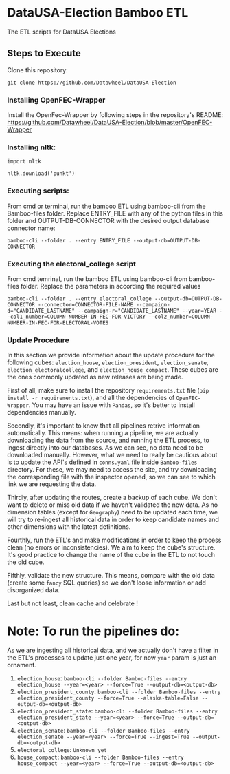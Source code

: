 # DataUSA-Election Bamboo ETL
The ETL scripts for DataUSA Elections

## Steps to Execute
Clone this repository:
```
git clone https://github.com/Datawheel/DataUSA-Election
```

### Installing OpenFEC-Wrapper
Install the OpenFec-Wrapper by following steps in the repository's README: 
https://github.com/Datawheel/DataUSA-Election/blob/master/OpenFEC-Wrapper
 
### Installing nltk:
 
 ```
 import nltk
 ```
 
 ```
 nltk.download('punkt')
 ```

### Executing scripts:
From cmd or terminal, run the bamboo ETL using bamboo-cli from the Bamboo-files folder. Replace ENTRY_FILE with any of the python files in this folder and OUTPUT-DB-CONNECTOR with the desired output database connector name:
```
bamboo-cli --folder . --entry ENTRY_FILE --output-db=OUTPUT-DB-CONNECTOR
```
### Executing the electoral_college script
From cmd temrinal, run the bamboo ETL using bamboo-cli from bamboo-files folder. Replace the parameters in according the required values
```
bamboo-cli --folder . --entry electoral_college --output-db=OUTPUT-DB-CONNECTOR --connector=CONNECTOR-FILE-NAME --campaign-d="CANDIDATE_LASTNAME" --campaign-r="CANDIDATE_LASTNAME" --year=YEAR --col1_number=COLUMN-NUMBER-IN-FEC-FOR-VICTORY --col2_number=COLUMN-NUMBER-IN-FEC-FOR-ELECTORAL-VOTES
```

### Update Procedure

In this section we provide information about the update procedure for the following cubes: `election_house`, `election_president`, `election_senate`, `election_electoralcollege`, and `election_house_compact`. These cubes are the ones commonly updated as new releases are being made.

First of all, make sure to install the repository `requirements.txt` file (`pip install -r requirements.txt`), and all the dependencies of `OpenFEC-Wrapper`. You may have an issue with `Pandas`, so it's better to install dependencies manually.

Secondly, it's important to know that all pipelines retrive information automatically. This means: when running a pipeline, we are actually downloading the data from the source, and running the ETL process, to ingest directly into our databases. As we can see, no data need to be downloaded manually. However, what we need to really be cautious about is to update the API's defined in `conns.yaml` file inside `Bamboo-files` directory. For these, we may need to access the site, and try downloading the corresponding file with the inspector opened, so we can see to which link we are requesting the data.

Thirdly, after updating the routes, create a backup of each cube. We don't want to delete or miss old data if we haven't validated the new data. As no dimension tables (except for `Geography`) need to be updated each time, we will try to re-ingest all historical data in order to keep candidate names and other dimensions with the latest definitions.

Fourthly, run the ETL's and make modifications in order to keep the process clean (no errors or inconsistencies). We aim to keep the cube's structure. It's good practice to change the name of the cube in the ETL to not touch the old cube.

Fifthly, validate the new structure. This means, compare with the old data (create some `fancy` SQL queries) so we don't loose information or add disorganized data.

Last but not least, clean cache and celebrate !

# Note: To run the pipelines do:

As we are ingesting all historical data, and we actually don't have a filter in the ETL's processes to update just one year, for now `year` param is just an ornament.

1. `election_house`: `bamboo-cli --folder Bamboo-files --entry election_house --year=<year> --force=True --output-db=<output-db>`
2. `election_president_county`: `bamboo-cli --folder Bamboo-files --entry election_president_county --force=True --alaska-table=False --output-db=<output-db>`
3. `election_president_state`: `bamboo-cli --folder Bamboo-files --entry election_president_state --year=<year> --force=True --output-db=<output-db>`
4. `election_senate`: `bamboo-cli --folder Bamboo-files --entry election_senate --year=<year> --force=True --ingest=True --output-db=<output-db>`
5. `electoral_college`: `Unknown yet`
6. `house_compact`: `bamboo-cli --folder Bamboo-files --entry house_compact --year=<year> --force=True --output-db=<output-db>`